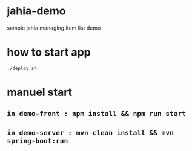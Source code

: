 # jahia-demo
sample jahia managing item list demo

# how to start app
``` ./deploy.sh ```

# manuel start
## ``` in demo-front : npm install && npm run start ```
## ``` in demo-server : mvn clean install && mvn spring-boot:run ```
